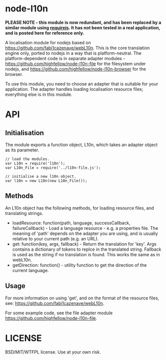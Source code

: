 node-l10n
=========

**PLEASE NOTE - this module is now redundant, and has been replaced by a similar module using [requirejs](https://github.com/highfellow/js-l10n). It has not been tested in a real application, and is posted here for reference only.**

A localisation module for nodejs based on <https://github.com/fabi1cazenave/webL10n>. This is the core translation engine only, ported to nodejs in a way that is platform-neutral. The platform-dependent code is in separate adapter modules - <https://github.com/highfellow/node-l10n-file> for the filesystem under nodejs, and <https://github.com/highfellow/node-l10n-browser> for the browser.

To use this module, you need to choose an adapter that is suitable for your application. The adapter handles loading localisation resource files; everything else is in this module.

API
===

Initialisation
--------------

The module exports a function object, L10n, which takes an adapter object as its parameter.

```
// load the modules.
var L10n = require('l10n');
var L10n_File = require('../l10n-file.js');

// initialise a new l10n object.
var l10n = new L10n(new L10n_File());
```

Methods
-------

An L10n object has the following methods, for loading resource files, and translating strings.

  * loadResource: function(path, language, successCallback, failureCallback) - Load a language resource - e.g. a properties file. The meaning of 'path' depends on the adapter you are using, and is usually relative to your current path (e.g. an URL).
  * get: function(key, args, fallback) - Return the translation for 'key'. Args contains a dictionary of tokens to replce in the translated string. Fallback is used as the string if no translation is found. This works the same as in webL10n.
  * getDirection: function() - utility function to get the direction of the current language.

Usage
-----

For more information on using 'get', and on the format of the resource files, see: <https://github.com/fabi1cazenave/webL10n>.

For some example code, see the file adapter module <https://github.com/highfellow/node-l10n-file>.

LICENSE
=======

BSD/MIT/WTFPL license. Use at your own risk.
